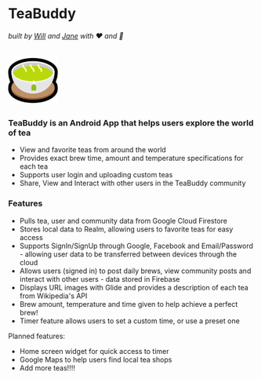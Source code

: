 # TeaBuddy
###### built by [Will](https://github.com/williamxyshi) and [Jane](https://github.com/jane-le) with :heart: and :tea:   
  <img src="https://github.com/williamxyshi/TeaBuddy/blob/master/app/src/main/res/drawable/ic_teacup.png" width="20%">

### TeaBuddy is an Android App that helps users explore the world of tea

  - View and favorite teas from around the world
  - Provides exact brew time, amount and temperature specifications for each tea
  - Supports user login and uploading custom teas
  - Share, View and Interact with other users in the TeaBuddy community

### Features

  - Pulls tea, user and community data from Google Cloud Firestore
  - Stores local data to Realm, allowing users to favorite teas for easy access
  - Supports SignIn/SignUp through Google, Facebook and Email/Password - allowing user data to be transferred between devices through the cloud
  - Allows users (signed in) to post daily brews, view community posts and interact with other users - data stored in Firebase
  - Displays URL images with Glide and provides a description of each tea from Wikipedia's API
  - Brew amount, temperature and time given to help achieve a perfect brew!
  - Timer feature allows users to set a custom time, or use a preset one


Planned features:
  - Home screen widget for quick access to timer
  - Google Maps to help users find local tea shops
  - Add more teas!!!!
